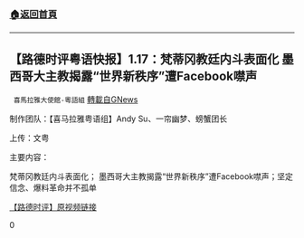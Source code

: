 ###  [:house:返回首頁](https://github.com/ourhimalayas/txt)
---

## 【路德时评粤语快报】1.17：梵蒂冈教廷内斗表面化 墨西哥大主教揭露“世界新秩序”遭Facebook噤声
` 喜馬拉雅大使館-粵語組` [轉載自GNews](https://gnews.org/zh-hans/770353/)

制作团队：【喜马拉雅粤语组】Andy Su、一帘幽梦、螃蟹团长

上传：文粤



主要内容：

梵蒂冈教廷内斗表面化； 墨西哥大主教揭露“世界新秩序”遭Facebook噤声；坚定信念、爆料革命并不孤单

[【路德时评】原视频链接](https://youtu.be/hBmyHJqRf-c)

0
